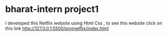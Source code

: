 # bharat-intern project1
I developed this Netflix website using Html Css , to see this website click on this link http://127.0.0.1:5500/projnetflix/index.html
